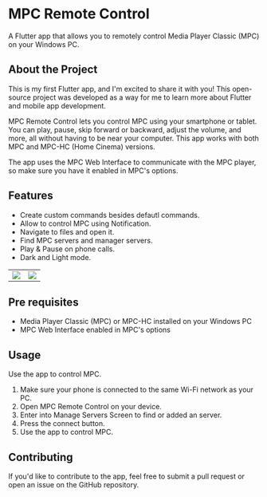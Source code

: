 # MPC Remote Control

A Flutter app that allows you to remotely control Media Player Classic (MPC) on your Windows PC.


## About the Project
This is my first Flutter app, and I'm excited to share it with you! This open-source project was developed as a way for me to learn more about Flutter and mobile app development.

MPC Remote Control lets you control MPC using your smartphone or tablet. You can play, pause, skip forward or backward, adjust the volume, and more, all without having to be near your computer. This app works with both MPC and MPC-HC (Home Cinema) versions.

The app uses the MPC Web Interface to communicate with the MPC player, so make sure you have it enabled in MPC's options.

## Features
- Create custom commands besides defautl commands.
- Allow to control MPC using Notification.
- Navigate to files and open it.
- Find MPC servers and manager servers.
- Play & Pause on phone calls.
- Dark and Light mode.

|       |       |
|:------|------:|
![](https://user-images.githubusercontent.com/74125222/236628846-5b3bb8d8-e055-48ac-baeb-d9838226b309.png)|![](https://user-images.githubusercontent.com/74125222/236628419-58108ac1-473c-4ba7-9261-875f3d8ca2b6.gif)|![](https://user-images.githubusercontent.com/74125222/236628876-0e295733-4abb-4296-b8a6-2176badfc70b.png)|![](https://user-images.githubusercontent.com/74125222/236628499-7af30f3f-d11e-436d-bf3d-a88ecd270594.gif)



## Pre requisites
- Media Player Classic (MPC) or MPC-HC installed on your Windows PC
- MPC Web Interface enabled in MPC's options


## Usage
Use the app to control MPC.
1. Make sure your phone is connected to the same Wi-Fi network as your PC.
2. Open MPC Remote Control on your device.
3. Enter into Manage Servers Screen to find or added an server.
4. Press the connect button.
5. Use the app to control MPC.



## Contributing
If you'd like to contribute to the app, feel free to submit a pull request or open an issue on the GitHub repository.
